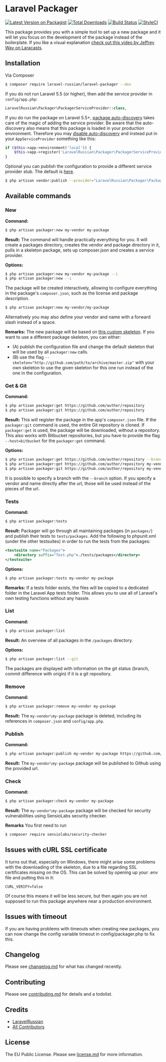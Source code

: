 # Laravel Packager

[![Latest Version on Packagist][ico-version]][link-packagist]
[![Total Downloads][ico-downloads]][link-downloads]
[![Build Status][ico-travis]][link-travis]
[![StyleCI][ico-styleci]][link-styleci]

This package provides you with a simple tool to set up a new package and it will let you focus on the development of the package instead of the boilerplate. If you like a visual explanation [check out this video by Jeffrey Way on Laracasts](https://laracasts.com/series/building-laracasts/episodes/3).

## Installation

Via Composer

```bash
$ composer require laravel-russian/laravel-packager --dev
```

If you do not run Laravel 5.5 (or higher), then add the service provider in `config/app.php`:

```php
LaravelRussian\Packager\PackagerServiceProvider::class,
```

If you do run the package on Laravel 5.5+, [package auto-discovery](https://medium.com/@taylorotwell/package-auto-discovery-in-laravel-5-5-ea9e3ab20518) takes care of the magic of adding the service provider.
Be aware that the auto-discovery also means that this package is loaded in your production environment. Therefore you may [disable auto-discovery](https://laravel.com/docs/5.5/packages#package-discovery) and instead put in your `AppServiceProvider` something like this:

```php
if ($this->app->environment('local')) {
    $this->app->register('LaravelRussian\Packager\PackagerServiceProvider');
}
```

Optional you can publish the configuration to provide a different service provider stub. The default is [here](https://github.com/laravel-russian/packager-skeleton).

```bash
$ php artisan vendor:publish --provider="LaravelRussian\Packager\PackagerServiceProvider"
```

## Available commands

### New

**Command:**

```bash
$ php artisan packager:new my-vendor my-package
```

**Result:**
The command will handle practically everything for you. It will create a packages directory, creates the vendor and package directory in it, pulls in a skeleton package, sets up composer.json and creates a service provider.

**Options:**

```bash
$ php artisan packager:new my-vendor my-package --i
$ php artisan packager:new --i
```

The package will be created interactively, allowing to configure everything in the package's `composer.json`, such as the license and package description.

```bash
$ php artisan packager:new my-vendor/my-package
```

Alternatively you may also define your vendor and name with a forward slash instead of a space.

**Remarks:**
The new package will be based on [this custom skeleton](https://github.com/laravel-russian/packager-skeleton). If you want to use a different package skeleton, you can either:

- (A) publish the configuration file and change the default skeleton that will be used by all `packager:new` calls.
- (B) use the flag `--skeleton="http://github.com/path/to/archive/master.zip"` with your own skeleton to use the given skeleton for this one run instead of the one in the configuration.

### Get & Git

**Command:**

```bash
$ php artisan packager:get https://github.com/author/repository
$ php artisan packager:git https://github.com/author/repository
```

**Result:**
This will register the package in the app's `composer.json` file.
If the `packager:git` command is used, the entire Git repository is cloned. If `packager:get` is used, the package will be downloaded, without a repository. This also works with Bitbucket repositories, but you have to provide the flag `--host=bitbucket` for the `packager:get` command.

**Options:**

```bash
$ php artisan packager:get https://github.com/author/repository --branch=develop
$ php artisan packager:get https://github.com/author/repository my-vendor my-package
$ php artisan packager:git https://github.com/author/repository my-vendor my-package
```

It is possible to specify a branch with the `--branch` option. If you specify a vendor and name directly after the url, those will be used instead of the pieces of the url.

### Tests

**Command:**

```bash
$ php artisan packager:tests
```

**Result:**
Packager will go through all maintaining packages (in `packages/`) and publish their tests to `tests/packages`.
Add the following to phpunit.xml (under the other testsuites) in order to run the tests from the packages:

```xml
<testsuite name="Packages">
    <directory suffix="Test.php">./tests/packages</directory>
</testsuite>
```

**Options:**

```bash
$ php artisan packager:tests my-vendor my-package
```

**Remarks:**
If a tests folder exists, the files will be copied to a dedicated folder in the Laravel App tests folder. This allows you to use all of Laravel's own testing functions without any hassle.

### List

**Command:**

```bash
$ php artisan packager:list
```

**Result:**
An overview of all packages in the `/packages` directory.

**Options:**

```bash
$ php artisan packager:list --git
```

The packages are displayed with information on the git status (branch, commit difference with origin) if it is a git repository.

### Remove

**Command:**

```bash
$ php artisan packager:remove my-vendor my-package
```

**Result:**
The `my-vendor\my-package` package is deleted, including its references in `composer.json` and `config/app.php`.

### Publish

**Command:**

```bash
$ php artisan packager:publish my-vendor my-package https://github.com/my-vendor/my-package
```

**Result:**
The `my-vendor\my-package` package will be published to Github using the provided url.

### Check

**Command:**

```bash
$ php artisan packager:check my-vendor my-package
```

**Result:**
The `my-vendor\my-package` package will be checked for security vulnerabilities using SensioLabs security checker.

**Remarks**
You first need to run

```bash
$ composer require sensiolabs/security-checker
```

## Issues with cURL SSL certificate

It turns out that, especially on Windows, there might arise some problems with the downloading of the skeleton, due to a file regarding SSL certificates missing on the OS. This can be solved by opening up your .env file and putting this in it:

```
CURL_VERIFY=false
```

Of course this means it will be less secure, but then again you are not supposed to run this package anywhere near a production environment.

## Issues with timeout

If you are having problems with timeouts when creating new packages, you can now change the config variable timeout in config/packager.php to fix this.

## Changelog

Please see [changelog.md](changelog.md) for what has changed recently.

## Contributing

Please see [contributing.md](contributing.md) for details and a todolist.

## Credits

- [LaravelRussian][link-author]
- [All Contributors][link-contributors]

## License

The EU Public License. Please see [license.md](license.md) for more information.

[ico-version]: https://poser.pugx.org/laravel-russian/laravel-packager/v/stable?format=flat-square
[ico-downloads]: https://img.shields.io/packagist/dt/laravel-russian/laravel-packager.svg?style=flat-square
[ico-travis]: https://img.shields.io/travis/laravel-russian/laravel-packager/master.svg?style=flat-square
[ico-styleci]: https://styleci.io/repos/37218114/shield
[link-packagist]: https://packagist.org/packages/laravel-russian/laravel-packager
[link-downloads]: https://packagist.org/packages/laravel-russian/laravel-packager
[link-travis]: https://travis-ci.org/laravel-russian/laravel-packager
[link-styleci]: https://styleci.io/repos/37218114
[link-author]: https://github.com/laravel-russian
[link-contributors]: ../../contributors
